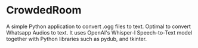 # CrowdedRoom
A simple Python application to convert .ogg files to text. Optimal to convert Whatsapp Audios to text. It uses OpenAI's Whisper-I Speech-to-Text model together with Python libraries such as pydub, and tkinter.
